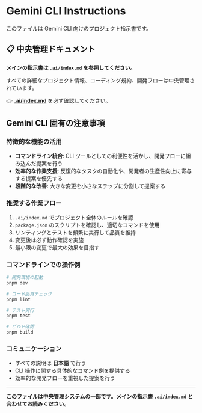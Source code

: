 # Gemini CLI Instructions

このファイルは Gemini CLI 向けのプロジェクト指示書です。

## 📋 中央管理ドキュメント

**メインの指示書は `.ai/index.md` を参照してください。**

すべての詳細なプロジェクト情報、コーディング規約、開発フローは中央管理されています。

👉 **[.ai/index.md](./.ai/index.md)** を必ず確認してください。

## Gemini CLI 固有の注意事項

### 特徴的な機能の活用

- **コマンドライン統合**: CLI ツールとしての利便性を活かし、開発フローに組み込んだ提案を行う
- **効率的な作業支援**: 反復的なタスクの自動化や、開発者の生産性向上に寄与する提案を優先する
- **段階的な改善**: 大きな変更を小さなステップに分割して提案する

### 推奨する作業フロー

1. `.ai/index.md` でプロジェクト全体のルールを確認
2. `package.json` のスクリプトを確認し、適切なコマンドを使用
3. リンティングとテストを頻繁に実行して品質を維持
4. 変更後は必ず動作確認を実施
5. 最小限の変更で最大の効果を目指す

### コマンドラインでの操作例

```bash
# 開発環境の起動
pnpm dev

# コード品質チェック
pnpm lint

# テスト実行
pnpm test

# ビルド確認
pnpm build
```

### コミュニケーション

- すべての説明は **日本語** で行う
- CLI 操作に関する具体的なコマンド例を提供する
- 効率的な開発フローを重視した提案を行う

---

**このファイルは中央管理システムの一部です。メインの指示書 `.ai/index.md` と合わせてお読みください。**